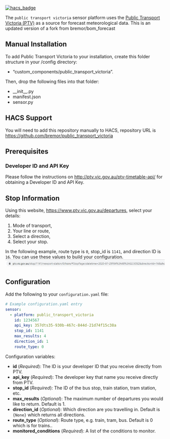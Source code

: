 [![hacs_badge](https://img.shields.io/badge/HACS-Default-orange.svg?style=for-the-badge)](https://github.com/custom-components/hacs)

The `public transport victoria` sensor platform uses the [Public Transport Victoria (PTV)](http://www.bom.gov.au) as a source for forecast meteorological data. This is an updated version of a fork from bremor/bom_forecast

## Manual Installation 
To add Public Transport Victoria to your installation, create this folder structure in your /config directory:
- “custom_components/public_transport_victoria”.

Then, drop the following files into that folder:
- \_\_init__.py
- manifest.json
- sensor.py

## HACS Support
You will need to add this repository manually to HACS, repository URL is https://github.com/bremor/public_transport_victoria 

## Prerequisites
### Developer ID and API Key
Please follow the instructions on http://ptv.vic.gov.au/ptv-timetable-api/ for obtaining a Developer ID and API Key.

## Stop Information
Using this website, https://www.ptv.vic.gov.au/departures, select your details:
1. Mode of transport,
2. Your line or route,
3. Select a direction,
4. Select your stop.

In the following example, route type is `0`, stop_id is `1141`, and direction ID is `16`. You can use these values to build your configuration.
![Here is an example of where to find product id](img/ptv_example.JPG)
## Configuration
Add the following to your `configuration.yaml` file:

```yaml
# Example configuration.yaml entry
sensor:
  - platform: public_transport_victoria
    id: 1234567
    api_key: 357dts35-930b-467c-844d-21d74f15c38a
    stop_id: 1141
    max_results: 4
    direction_id: 1
    route_type: 0
```

Configuration variables:

- **id** (*Required*): The ID is your developer ID that you receive directly from PTV.
- **api_key** (*Required*): The developer key that name you receive directly from PTV.
- **stop_id** (*Required*): The ID of the bus stop, train station, tram station, etc.
- **max_results** (*Optional*): The maximum number of departures you would like to return. Default is 1.
- **direction_id** (*Optional*): Which direction are you travelling in. Default is `{None}` which returns all directions.
- **route_type** (*Optional*): Route type, e.g. train, tram, bus. Default is 0 which is for trains..
- **monitored_conditions** (*Required*): A list of the conditions to monitor.
